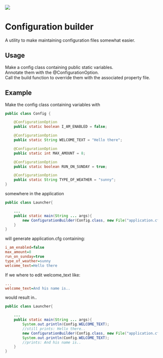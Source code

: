[![](https://jitpack.io/v/MaikWezinkhof/ConfigurationBuilder.svg)](https://jitpack.io/#MaikWezinkhof/ConfigurationBuilder)

# Configuration builder

A utility to make maintaining configuration files somewhat easier.

## Usage

Make a config class containing public static variables.  
Annotate them with the @ConfigurationOption.  
Call the build function to override them with the associated property file.

## Example

Make the config class containing variables with

```java
public class Config {

	@ConfigurationOption
	public static boolean I_AM_ENABLED = false;

	@ConfigurationOption
	public static String WELCOME_TEXT = "Hello there";

	@ConfigurationOption
	public static int MAX_AMOUNT = 8;

	@ConfigurationOption
	public static boolean RUN_ON_SUNDAY = true;

	@ConfigurationOption
	public static String TYPE_OF_WEATHER = "sunny";
}
```

somewhere in the application

```java
public class Launcher{

	...
	public static main(String ... args){
		new ConfigurationBuilder(Config.class, new File("application.cfg")).build();
	}
}
```

will generate application.cfg containing:

```ini
i_am_enabled=false
max_amount=8
run_on_sunday=true
type_of_weather=sunny
welcome_text=Hello there
```

If we where to edit welcome_text like:
```ini
...
welcome_text=And his name is..
```

would result in..

```java
public class Launcher{

	...
	public static main(String ... args){
		System.out.println(Config.WELCOME_TEXT);
		//still prints: Hello there..
		new ConfigurationBuilder(Config.class, new File("application.cfg")).build();
		System.out.println(Config.WELCOME_TEXT);
		//prints: And his name is..
	}
}
```

